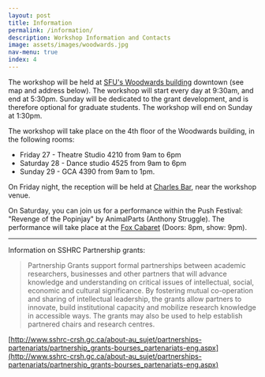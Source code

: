 ```yaml
---
layout: post
title: Information
permalink: /information/
description: Workshop Information and Contacts
image: assets/images/woodwards.jpg
nav-menu: true
index: 4
---
```


The workshop will be held at [SFU's Woodwards building](https://www.google.com/maps/place/Woodward's+Building,+Vancouver,+BC,+Canada/@49.282556,-123.107694,17z/data=!4m5!3m4!1s0x5486717992b9e9d1:0x5b57b34801b2bc12!8m2!3d49.282556!4d-123.107694?hl=en-US) downtown (see map and address below). The workshop will start every day at 9:30am, and end at 5:30pm. Sunday will be dedicated to the grant development, and is therefore optional for graduate students. The workshop will end on Sunday at 1:30pm.

The workshop will take place on the 4th floor of the Woodwards building, in the following rooms:
* Friday 27 - Theatre Studio 4210 from 9am to 6pm
* Saturday 28 - Dance studio 4525 from 9am to 6pm
* Sunday 29 - GCA 4390 from 9am to 1pm.

On Friday night, the reception will be held at <a href="https://encrypted.google.com/maps/place/The+Charles+Bar/@49.2833584,-123.1137733,15z/data=!4m5!3m4!1s0x0:0x741392c04e877006!8m2!3d49.2831064!4d-123.1083231?hl=en" target="_blank">Charles Bar</a>, near the workshop venue.

On Saturday, you can join us for a performance within the Push Festival: "Revenge of the Popinjay" by AnimalParts (Anthony Struggle). The performance will take place at the <a href="https://www.google.com/maps/place/Fox+Cabaret/@49.2642589,-123.103371,17z/data=!3m1!4b1!4m5!3m4!1s0x5486715f86dd442f:0xff0f49d2a8cf9c91!8m2!3d49.2642589!4d-123.1011823?hl=en" target="_blank">Fox Cabaret</a> (Doors: 8pm, show: 9pm).

<hr class="major" />

Information on SSHRC Partnership grants:

<blockquote>Partnership Grants support formal partnerships between academic researchers, businesses and other partners that will advance knowledge and understanding on critical issues of intellectual, social, economic and cultural significance. By fostering mutual co-operation and sharing of intellectual leadership, the grants allow partners to innovate, build institutional capacity and mobilize research knowledge in accessible ways. The grants may also be used to help establish partnered chairs and research centres.</blockquote>

[http://www.sshrc-crsh.gc.ca/about-au_sujet/partnerships-partenariats/partnership_grants-bourses_partenariats-eng.aspx](http://www.sshrc-crsh.gc.ca/about-au_sujet/partnerships-partenariats/partnership_grants-bourses_partenariats-eng.aspx)
